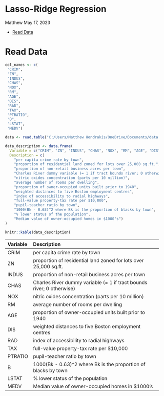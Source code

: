 Lasso-Ridge Regression
================
Matthew
May 17, 2023

- <a href="#read-data" id="toc-read-data">Read Data</a>

# Read Data

``` r
col_names <- c(
 "CRIM", 
 "ZN", 
 "INDUS",
 "CHAS",
 "NOX",
 "RM",
 "AGE",
 "DIS",
 "RAD",
 "TAX",
 "PTRATIO",
 "B",
 "LSTAT",
 "MEDV")

data <- read.table("C:/Users/Matthew Hondrakis/OneDrive/Documents/data.txt", col.names = col_names)
```

``` r
data_description <- data.frame(
  Variable = c("CRIM", "ZN", "INDUS", "CHAS", "NOX", "RM", "AGE", "DIS", "RAD", "TAX", "PTRATIO", "B", "LSTAT", "MEDV"),
  Description = c(
    "per capita crime rate by town",
    "proportion of residential land zoned for lots over 25,000 sq.ft.",
    "proportion of non-retail business acres per town",
    "Charles River dummy variable (= 1 if tract bounds river; 0 otherwise)",
    "nitric oxides concentration (parts per 10 million)",
    "average number of rooms per dwelling",
    "proportion of owner-occupied units built prior to 1940",
    "weighted distances to five Boston employment centres",
    "index of accessibility to radial highways",
    "full-value property-tax rate per $10,000",
    "pupil-teacher ratio by town",
    "1000(Bk - 0.63)^2 where Bk is the proportion of blacks by town",
    "% lower status of the population",
    "Median value of owner-occupied homes in $1000's")
)

knitr::kable(data_description)
```

| Variable | Description                                                           |
|:---------|:----------------------------------------------------------------------|
| CRIM     | per capita crime rate by town                                         |
| ZN       | proportion of residential land zoned for lots over 25,000 sq.ft.      |
| INDUS    | proportion of non-retail business acres per town                      |
| CHAS     | Charles River dummy variable (= 1 if tract bounds river; 0 otherwise) |
| NOX      | nitric oxides concentration (parts per 10 million)                    |
| RM       | average number of rooms per dwelling                                  |
| AGE      | proportion of owner-occupied units built prior to 1940                |
| DIS      | weighted distances to five Boston employment centres                  |
| RAD      | index of accessibility to radial highways                             |
| TAX      | full-value property-tax rate per \$10,000                             |
| PTRATIO  | pupil-teacher ratio by town                                           |
| B        | 1000(Bk - 0.63)^2 where Bk is the proportion of blacks by town        |
| LSTAT    | % lower status of the population                                      |
| MEDV     | Median value of owner-occupied homes in \$1000’s                      |
